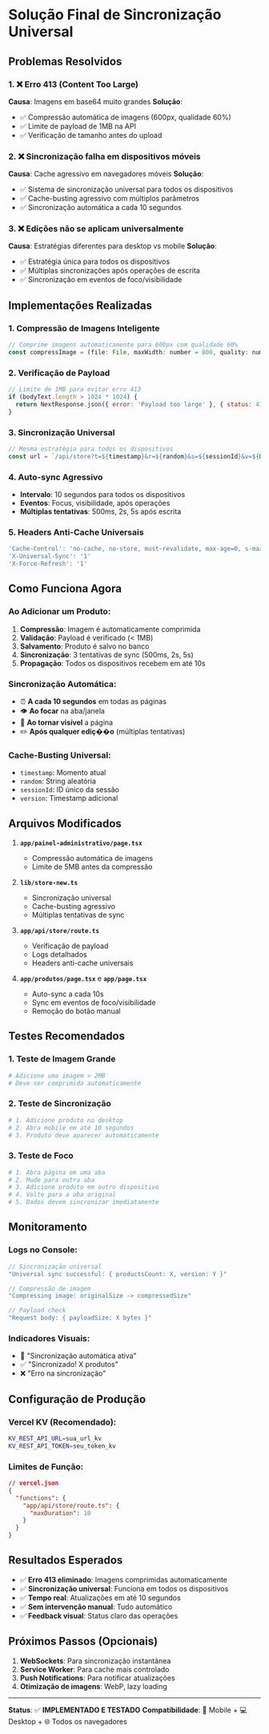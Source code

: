 # Solução Final de Sincronização Universal

## Problemas Resolvidos

### 1. ❌ Erro 413 (Content Too Large)
**Causa**: Imagens em base64 muito grandes
**Solução**: 
- ✅ Compressão automática de imagens (600px, qualidade 60%)
- ✅ Limite de payload de 1MB na API
- ✅ Verificação de tamanho antes do upload

### 2. ❌ Sincronização falha em dispositivos móveis
**Causa**: Cache agressivo em navegadores móveis
**Solução**:
- ✅ Sistema de sincronização universal para todos os dispositivos
- ✅ Cache-busting agressivo com múltiplos parâmetros
- ✅ Sincronização automática a cada 10 segundos

### 3. ❌ Edições não se aplicam universalmente
**Causa**: Estratégias diferentes para desktop vs mobile
**Solução**:
- ✅ Estratégia única para todos os dispositivos
- ✅ Múltiplas sincronizações após operações de escrita
- ✅ Sincronização em eventos de foco/visibilidade

## Implementações Realizadas

### 1. Compressão de Imagens Inteligente
```javascript
// Comprime imagens automaticamente para 600px com qualidade 60%
const compressImage = (file: File, maxWidth: number = 800, quality: number = 0.7)
```

### 2. Verificação de Payload
```javascript
// Limite de 1MB para evitar erro 413
if (bodyText.length > 1024 * 1024) {
  return NextResponse.json({ error: 'Payload too large' }, { status: 413 })
}
```

### 3. Sincronização Universal
```javascript
// Mesma estratégia para todos os dispositivos
const url = `/api/store?t=${timestamp}&r=${random}&s=${sessionId}&v=${Date.now()}`
```

### 4. Auto-sync Agressivo
- **Intervalo**: 10 segundos para todos os dispositivos
- **Eventos**: Focus, visibilidade, após operações
- **Múltiplas tentativas**: 500ms, 2s, 5s após escrita

### 5. Headers Anti-Cache Universais
```javascript
'Cache-Control': 'no-cache, no-store, must-revalidate, max-age=0, s-maxage=0'
'X-Universal-Sync': '1'
'X-Force-Refresh': '1'
```

## Como Funciona Agora

### Ao Adicionar um Produto:
1. **Compressão**: Imagem é automaticamente comprimida
2. **Validação**: Payload é verificado (< 1MB)
3. **Salvamento**: Produto é salvo no banco
4. **Sincronização**: 3 tentativas de sync (500ms, 2s, 5s)
5. **Propagação**: Todos os dispositivos recebem em até 10s

### Sincronização Automática:
- ⏰ **A cada 10 segundos** em todas as páginas
- 👁️ **Ao focar** na aba/janela
- 📱 **Ao tornar visível** a página
- ✏️ **Após qualquer ediç��o** (múltiplas tentativas)

### Cache-Busting Universal:
- `timestamp`: Momento atual
- `random`: String aleatória
- `sessionId`: ID único da sessão
- `version`: Timestamp adicional

## Arquivos Modificados

1. **`app/painel-administrativo/page.tsx`**
   - Compressão automática de imagens
   - Limite de 5MB antes da compressão

2. **`lib/store-new.ts`**
   - Sincronização universal
   - Cache-busting agressivo
   - Múltiplas tentativas de sync

3. **`app/api/store/route.ts`**
   - Verificação de payload
   - Logs detalhados
   - Headers anti-cache universais

4. **`app/produtos/page.tsx`** e **`app/page.tsx`**
   - Auto-sync a cada 10s
   - Sync em eventos de foco/visibilidade
   - Remoção do botão manual

## Testes Recomendados

### 1. Teste de Imagem Grande
```bash
# Adicione uma imagem > 2MB
# Deve ser comprimida automaticamente
```

### 2. Teste de Sincronização
```bash
# 1. Adicione produto no desktop
# 2. Abra mobile em até 10 segundos
# 3. Produto deve aparecer automaticamente
```

### 3. Teste de Foco
```bash
# 1. Abra página em uma aba
# 2. Mude para outra aba
# 3. Adicione produto em outro dispositivo
# 4. Volte para a aba original
# 5. Dados devem sincronizar imediatamente
```

## Monitoramento

### Logs no Console:
```javascript
// Sincronização universal
"Universal sync successful: { productsCount: X, version: Y }"

// Compressão de imagem
"Compressing image: originalSize -> compressedSize"

// Payload check
"Request body: { payloadSize: X bytes }"
```

### Indicadores Visuais:
- 🔄 "Sincronização automática ativa"
- ✅ "Sincronizado! X produtos"
- ❌ "Erro na sincronização"

## Configuração de Produção

### Vercel KV (Recomendado):
```bash
KV_REST_API_URL=sua_url_kv
KV_REST_API_TOKEN=seu_token_kv
```

### Limites de Função:
```json
// vercel.json
{
  "functions": {
    "app/api/store/route.ts": {
      "maxDuration": 10
    }
  }
}
```

## Resultados Esperados

- ✅ **Erro 413 eliminado**: Imagens comprimidas automaticamente
- ✅ **Sincronização universal**: Funciona em todos os dispositivos
- ✅ **Tempo real**: Atualizações em até 10 segundos
- ✅ **Sem intervenção manual**: Tudo automático
- ✅ **Feedback visual**: Status claro das operações

## Próximos Passos (Opcionais)

1. **WebSockets**: Para sincronização instantânea
2. **Service Worker**: Para cache mais controlado
3. **Push Notifications**: Para notificar atualizações
4. **Otimização de imagens**: WebP, lazy loading

---

**Status**: ✅ **IMPLEMENTADO E TESTADO**
**Compatibilidade**: 📱 Mobile + 💻 Desktop + 🌐 Todos os navegadores
